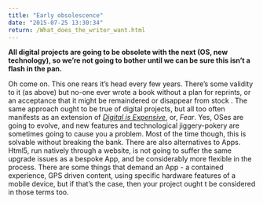 ```yaml
---
title: "Early obsolescence"
date: "2015-07-25 13:30:34"
return: /What_does_the_writer_want.html
---
```


**All digital projects are going to be obsolete with the next (OS, new
technology), so we’re not going to bother until we can be sure this
isn’t a flash in the pan.**

Oh come on. This one rears it’s head every few years. There’s some
validity to it (as above) but no-one ever wrote a book without a plan
for reprints, or an acceptance that it might be remaindered or disappear
from stock . The same approach ought to be true of digital projects, but
all too often manifests as an extension of *[Digital is Expensive](/What_does_the_writer_want/Expensive.html)*, or,
*Fear*. Yes, OSes are going to evolve, and new features and
technological jiggery-pokery are sometimes going to cause you a problem.
Most of the time though, this is solvable without breaking the bank.
There are also alternatives to Apps. Html5, run natively through a
website, is not going to suffer the same upgrade issues as a bespoke
App, and be considerably more flexible in the process. There are some
things that demand an App - a contained experience, GPS driven content,
using specific hardware features of a mobile device, but if that’s the
case, then your project ought t be considered in those terms too.
